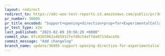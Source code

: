 ```yaml
---
layout: redirect
redirect_to: https://a8c-woo-test-reports.s3.amazonaws.com/public/pr/36806/e2e/index.html
pr_number: 36806
pr_title_encoded: "Support+opening+direction+prop+for+ExperimentalCollapsibleList+component"
pr_test_type: e2e
last_published: "2023-02-09 19:56:29 +0000"
commit_sha: 6fc4265962a4b5832fefd0c54effda0713dace5b
commit_message: "Add changelog"
branch_name: update/36805-support-opening-direction-for-experimentalcollapsiblelist-component
---
```

